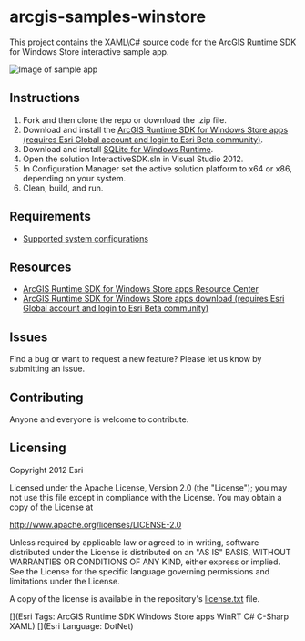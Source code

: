 # arcgis-samples-winstore

This project contains the XAML\C# source code for the ArcGIS Runtime SDK for Windows Store interactive sample app.  

![Image of sample app](https://raw.github.com/Esri/arcgis-samples-winstore/master/arcgis-samples-winstore.png "Interactive sample app")


## Instructions

1. Fork and then clone the repo or download the .zip file. 
2. Download and install the [ArcGIS Runtime SDK for Windows Store apps (requires Esri Global account and login to Esri Beta community)](https://betacommunity.esri.com/callout/?callid=C27828A31ACA48D09EC64AB8E90C97C8).   
3. Download and install [SQLite for Windows Runtime](http://visualstudiogallery.msdn.microsoft.com/23f6c55a-4909-4b1f-80b1-25792b11639e). 
4. Open the solution InteractiveSDK.sln in Visual Studio 2012.  
5. In Configuration Manager set the active solution platform to x64 or x86, depending on your system. 
6. Clean, build, and run.     

## Requirements

* [Supported system configurations](http://developers.arcgis.com/en/windows-store/system-reqs.html)

## Resources

* [ArcGIS Runtime SDK for Windows Store apps Resource Center](http://developers.arcgis.com/en/windows-store)
* [ArcGIS Runtime SDK for Windows Store apps download (requires Esri Global account and login to Esri Beta community)](https://betacommunity.esri.com/callout/?callid=C27828A31ACA48D09EC64AB8E90C97C8)  

## Issues

Find a bug or want to request a new feature?  Please let us know by submitting an issue.

## Contributing

Anyone and everyone is welcome to contribute. 

## Licensing
Copyright 2012 Esri

Licensed under the Apache License, Version 2.0 (the "License");
you may not use this file except in compliance with the License.
You may obtain a copy of the License at

   http://www.apache.org/licenses/LICENSE-2.0

Unless required by applicable law or agreed to in writing, software
distributed under the License is distributed on an "AS IS" BASIS,
WITHOUT WARRANTIES OR CONDITIONS OF ANY KIND, either express or implied.
See the License for the specific language governing permissions and
limitations under the License.

A copy of the license is available in the repository's [license.txt]( https://raw.github.com/Esri/arcgis-samples-silverlight/master/license.txt) file.

[](Esri Tags: ArcGIS Runtime SDK Windows Store apps WinRT C# C-Sharp XAML)
[](Esri Language: DotNet)

